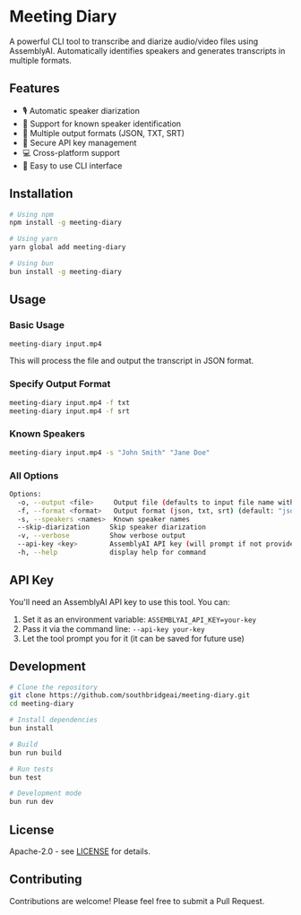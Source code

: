 # Meeting Diary

A powerful CLI tool to transcribe and diarize audio/video files using AssemblyAI. Automatically identifies speakers and generates transcripts in multiple formats.

## Features

- 🎙️ Automatic speaker diarization
- 👥 Support for known speaker identification
- 📝 Multiple output formats (JSON, TXT, SRT)
- 🔑 Secure API key management
- 💻 Cross-platform support
- 🚀 Easy to use CLI interface

## Installation

```bash
# Using npm
npm install -g meeting-diary

# Using yarn
yarn global add meeting-diary

# Using bun
bun install -g meeting-diary
```

## Usage

### Basic Usage

```bash
meeting-diary input.mp4
```

This will process the file and output the transcript in JSON format.

### Specify Output Format

```bash
meeting-diary input.mp4 -f txt
meeting-diary input.mp4 -f srt
```

### Known Speakers

```bash
meeting-diary input.mp4 -s "John Smith" "Jane Doe"
```

### All Options

```bash
Options:
  -o, --output <file>     Output file (defaults to input file name with new extension)
  -f, --format <format>   Output format (json, txt, srt) (default: "json")
  -s, --speakers <names>  Known speaker names
  --skip-diarization     Skip speaker diarization
  -v, --verbose          Show verbose output
  --api-key <key>        AssemblyAI API key (will prompt if not provided)
  -h, --help             display help for command
```

## API Key

You'll need an AssemblyAI API key to use this tool. You can:

1. Set it as an environment variable: `ASSEMBLYAI_API_KEY=your-key`
2. Pass it via the command line: `--api-key your-key`
3. Let the tool prompt you for it (it can be saved for future use)

## Development

```bash
# Clone the repository
git clone https://github.com/southbridgeai/meeting-diary.git
cd meeting-diary

# Install dependencies
bun install

# Build
bun run build

# Run tests
bun test

# Development mode
bun run dev
```

## License

Apache-2.0 - see [LICENSE](LICENSE) for details.

## Contributing

Contributions are welcome! Please feel free to submit a Pull Request.
